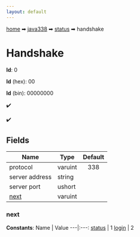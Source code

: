 ```yaml
---
layout: default
---
```


[home](/) ➡ [java338](/protocol/java338) ➡ [status](/protocol/java338/status) ➡ handshake

# Handshake

**Id**: 0

**Id** (hex): 00

**Id** (bin): 00000000

✔️

✔️

## Fields

Name | Type | Default
---|---|:---:
protocol | varuint | 338
server address | string | 
server port | ushort | 
[next](#next) | varuint | 

### next

**Constants**:
Name | Value
---|:---:
[status](next_status) | 1
[login](next_login) | 2

